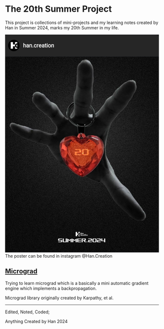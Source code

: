 # The 20th Summer Project

This project is collections of mini-projects and my learning notes created by Han in Summer 2024, marks my 20th Summer in my life.

![2024Poster](20thSummerPoster.jpg)
The poster can be found in instagram @Han.Creation

## [Micrograd](https://github.com/HanCreation/micrograd)
Trying to learn micrograd which is a basically a mini automatic gradient engine which implements a backpropagation.

Micrograd library originally created by Karpathy, et al.


---
Edited, Noted, Coded; 

Anything Created by Han 2024

